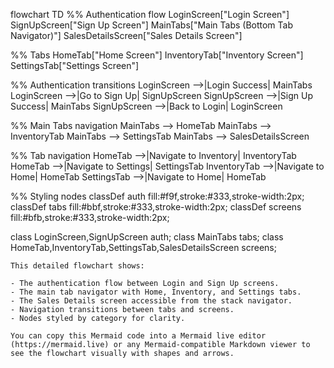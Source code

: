 flowchart TD
  %% Authentication flow
  LoginScreen["Login Screen"]
  SignUpScreen["Sign Up Screen"]
  MainTabs["Main Tabs (Bottom Tab Navigator)"]
  SalesDetailsScreen["Sales Details Screen"]

  %% Tabs
  HomeTab["Home Screen"]
  InventoryTab["Inventory Screen"]
  SettingsTab["Settings Screen"]

  %% Authentication transitions
  LoginScreen -->|Login Success| MainTabs
  LoginScreen -->|Go to Sign Up| SignUpScreen
  SignUpScreen -->|Sign Up Success| MainTabs
  SignUpScreen -->|Back to Login| LoginScreen

  %% Main Tabs navigation
  MainTabs --> HomeTab
  MainTabs --> InventoryTab
  MainTabs --> SettingsTab
  MainTabs --> SalesDetailsScreen

  %% Tab navigation
  HomeTab -->|Navigate to Inventory| InventoryTab
  HomeTab -->|Navigate to Settings| SettingsTab
  InventoryTab -->|Navigate to Home| HomeTab
  SettingsTab -->|Navigate to Home| HomeTab

  %% Styling nodes
  classDef auth fill:#f9f,stroke:#333,stroke-width:2px;
  classDef tabs fill:#bbf,stroke:#333,stroke-width:2px;
  classDef screens fill:#bfb,stroke:#333,stroke-width:2px;

  class LoginScreen,SignUpScreen auth;
  class MainTabs tabs;
  class HomeTab,InventoryTab,SettingsTab,SalesDetailsScreen screens;
```
This detailed flowchart shows:

- The authentication flow between Login and Sign Up screens.
- The main tab navigator with Home, Inventory, and Settings tabs.
- The Sales Details screen accessible from the stack navigator.
- Navigation transitions between tabs and screens.
- Nodes styled by category for clarity.

You can copy this Mermaid code into a Mermaid live editor (https://mermaid.live) or any Mermaid-compatible Markdown viewer to see the flowchart visually with shapes and arrows.
